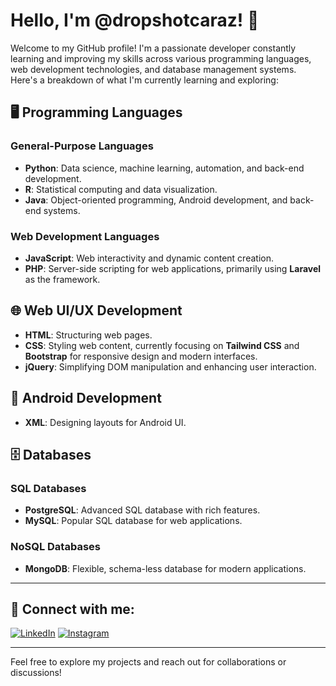 # Hello, I'm @dropshotcaraz! 👋

Welcome to my GitHub profile! I'm a passionate developer constantly learning and improving my skills across various programming languages, web development technologies, and database management systems. Here's a breakdown of what I'm currently learning and exploring:

## 🖥️ Programming Languages

### General-Purpose Languages
- **Python**: Data science, machine learning, automation, and back-end development.
- **R**: Statistical computing and data visualization.
- **Java**: Object-oriented programming, Android development, and back-end systems.

### Web Development Languages
- **JavaScript**: Web interactivity and dynamic content creation.
- **PHP**: Server-side scripting for web applications, primarily using **Laravel** as the framework.

## 🌐 Web UI/UX Development

- **HTML**: Structuring web pages.
- **CSS**: Styling web content, currently focusing on **Tailwind CSS** and **Bootstrap** for responsive design and modern interfaces.
- **jQuery**: Simplifying DOM manipulation and enhancing user interaction.

## 📱 Android Development

- **XML**: Designing layouts for Android UI.

## 🗄️ Databases

### SQL Databases
- **PostgreSQL**: Advanced SQL database with rich features.
- **MySQL**: Popular SQL database for web applications.

### NoSQL Databases
- **MongoDB**: Flexible, schema-less database for modern applications.

---

## 🔗 Connect with me:

[![LinkedIn](https://img.shields.io/badge/LinkedIn-Connect-blue)](https://www.linkedin.com/in/aisyaarline)
[![Instagram](https://img.shields.io/badge/Instagram-Follow-red)](https://www.instagram.com/syaarline)

---

Feel free to explore my projects and reach out for collaborations or discussions!
